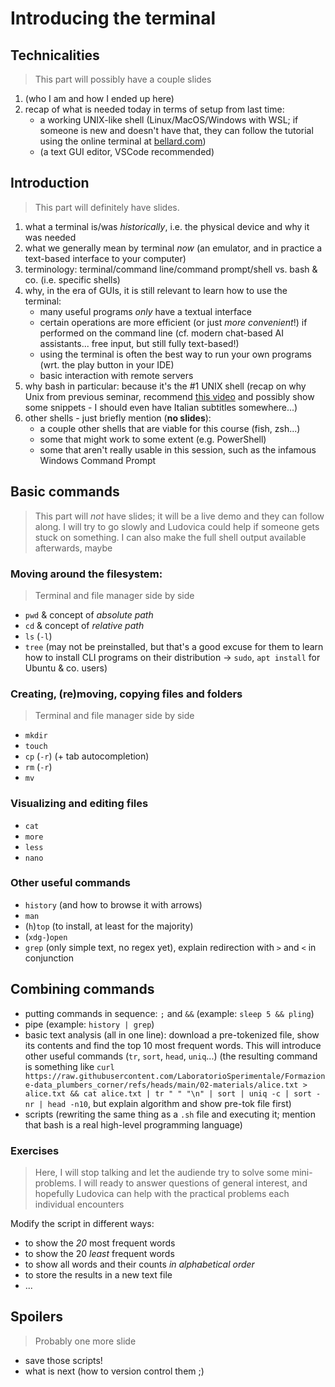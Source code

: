 # Introducing the terminal

## Technicalities
>  This part will possibly have a couple slides

1. (who I am and how I ended up here)
2. recap of what is needed today in terms of setup from last time:
    - a working UNIX-like shell (Linux/MacOS/Windows with WSL; if someone is new and doesn't have that, they can follow the tutorial using the online terminal at [bellard.com](https://bellard.org/jslinux/vm.html?url=alpine-x86.cfg&mem=192))
    - (a text GUI editor, VSCode recommended)

## Introduction
> This part will definitely have slides.

1. what a terminal is/was _historically_, i.e. the physical device and why it was needed
2. what we generally mean by terminal _now_ (an emulator, and in practice a text-based interface to your computer)
3. terminology: terminal/command line/command prompt/shell vs. bash & co. (i.e. specific shells)
4. why, in the era of GUIs, it is still relevant to learn how to use the terminal:
   - many useful programs _only_ have a textual interface <!--example: pandoc, which I used to build my slides-->
   - certain operations are more efficient (or just _more convenient_!) if performed on the command line (cf. modern chat-based AI assistants... free input, but still fully text-based!)
   - using the terminal is often the best way to run your own programs (wrt. the play button in your IDE)
   - basic interaction with remote servers
5. why bash in particular: because it's the #1 UNIX shell (recap on why Unix from previous seminar, recommend [this video](https://www.youtube.com/watch?v=tc4ROCJYbm0) and possibly show some snippets - I should even have Italian subtitles somewhere...)
6. other shells - just briefly mention (__no slides__):
   - a couple other shells that are viable for this course (fish, zsh...)
   - some that might work to some extent (e.g. PowerShell)
   - some that aren't really usable in this session, such as the infamous Windows Command Prompt

## Basic commands
> This part will _not_ have slides; it will be a live demo and they can follow along. I will try to go slowly and Ludovica could help if someone gets stuck on something. I can also make the full shell output available afterwards, maybe

### Moving around the filesystem: 
> Terminal and file manager side by side 

- `pwd` & concept of _absolute path_
- `cd` & concept of _relative path_
- `ls` (`-l`)
- `tree` (may not be preinstalled, but that's a good excuse for them to learn how to install CLI programs on their distribution $\to$ `sudo`, `apt install` for Ubuntu & co. users)

### Creating, (re)moving, copying files and folders
> Terminal and file manager side by side 

- `mkdir`
- `touch`
- `cp` (`-r`) (+ tab autocompletion)
- `rm` (`-r`) 
- `mv`

### Visualizing and editing files
- `cat`
- `more`
- `less`
- `nano`

### Other useful commands
- `history` (and how to browse it with arrows)
- `man`
- (`h`)`top` (to install, at least for the majority)
- (`xdg-`)`open`
- `grep` (only simple text, no regex yet), explain redirection with `>` and `<` in conjunction

## Combining commands
- putting commands in sequence: `;` and `&&` (example: `sleep 5 && pling`) 
- pipe (example: `history | grep`)
- basic text analysis (all in one line): download a pre-tokenized file, show its contents and find the top 10 most frequent words. This will introduce other useful commands (`tr`, `sort`, `head`, `uniq`...) (the resulting command is something like `curl https://raw.githubusercontent.com/LaboratorioSperimentale/Formazione-data_plumbers_corner/refs/heads/main/02-materials/alice.txt > alice.txt && cat alice.txt | tr " " "\n" | sort | uniq -c | sort -nr | head -n10`, but explain algorithm and show pre-tok file first)
- scripts (rewriting the same thing as a `.sh` file and executing it; mention that bash is a real high-level programming language)

### Exercises
> Here, I will stop talking and let the audiende try to solve some mini-problems. I will ready to answer questions of general interest, and hopefully Ludovica can help with the practical problems each individual encounters

Modify the script in different ways:

- to show the _20_ most frequent words
- to show the 20 _least_ frequent words
- to show all words and their counts _in alphabetical order_
- to store the results in a new text file
- ...

## Spoilers
> Probably one more slide

- save those scripts!
- what is next (how to version control them ;)